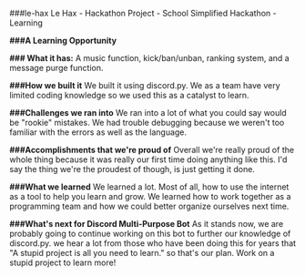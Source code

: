 ###le-hax
Le Hax - Hackathon Project - School Simplified Hackathon - Learning

**###A Learning Opportunity**

**### What it has:**
A music function, kick/ban/unban, ranking system, and a message purge function.

**###How we built it**
We built it using discord.py. We as a team have very limited coding knowledge so we used this as a catalyst to learn.

**###Challenges we ran into**
We ran into a lot of what you could say would be "rookie" mistakes. We had trouble debugging because we weren't too familiar with the errors as well as the language.

**###Accomplishments that we're proud of**
Overall we're really proud of the whole thing because it was really our first time doing anything like this. I'd say the thing we're the proudest of though, is just getting it done.

**###What we learned**
We learned a lot. Most of all, how to use the internet as a tool to help you learn and grow. We learned how to work together as a programming team and how we could better organize ourselves next time.

**###What's next for Discord Multi-Purpose Bot**
As it stands now, we are probably going to continue working on this bot to further our knowledge of discord.py. we hear a lot from those who have been doing this for years that "A stupid project is all you need to learn." so that's our plan. Work on a stupid project to learn more!
